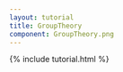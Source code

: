 ```yaml
---
layout: tutorial
title: GroupTheory
component: GroupTheory.png
---
```


{% include tutorial.html %}
